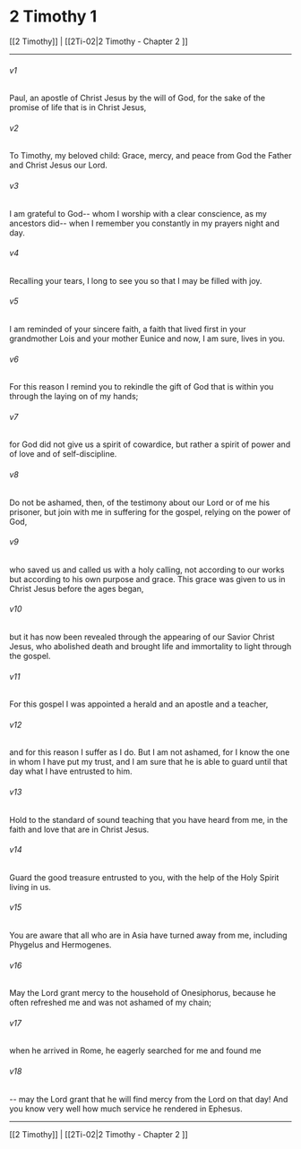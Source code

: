 # 2 Timothy 1

[[2 Timothy]] | [[2Ti-02|2 Timothy - Chapter 2 ]]
***

###### v1
Paul, an apostle of Christ Jesus by the will of God, for the sake of the promise of life that is in Christ Jesus,
###### v2
To Timothy, my beloved child: Grace, mercy, and peace from God the Father and Christ Jesus our Lord.
###### v3
I am grateful to God-- whom I worship with a clear conscience, as my ancestors did-- when I remember you constantly in my prayers night and day.
###### v4
Recalling your tears, I long to see you so that I may be filled with joy.
###### v5
I am reminded of your sincere faith, a faith that lived first in your grandmother Lois and your mother Eunice and now, I am sure, lives in you.
###### v6
For this reason I remind you to rekindle the gift of God that is within you through the laying on of my hands;
###### v7
for God did not give us a spirit of cowardice, but rather a spirit of power and of love and of self-discipline.
###### v8
Do not be ashamed, then, of the testimony about our Lord or of me his prisoner, but join with me in suffering for the gospel, relying on the power of God,
###### v9
who saved us and called us with a holy calling, not according to our works but according to his own purpose and grace. This grace was given to us in Christ Jesus before the ages began,
###### v10
but it has now been revealed through the appearing of our Savior Christ Jesus, who abolished death and brought life and immortality to light through the gospel.
###### v11
For this gospel I was appointed a herald and an apostle and a teacher,
###### v12
and for this reason I suffer as I do. But I am not ashamed, for I know the one in whom I have put my trust, and I am sure that he is able to guard until that day what I have entrusted to him.
###### v13
Hold to the standard of sound teaching that you have heard from me, in the faith and love that are in Christ Jesus.
###### v14
Guard the good treasure entrusted to you, with the help of the Holy Spirit living in us.
###### v15
You are aware that all who are in Asia have turned away from me, including Phygelus and Hermogenes.
###### v16
May the Lord grant mercy to the household of Onesiphorus, because he often refreshed me and was not ashamed of my chain;
###### v17
when he arrived in Rome, he eagerly searched for me and found me
###### v18
-- may the Lord grant that he will find mercy from the Lord on that day! And you know very well how much service he rendered in Ephesus.

***

[[2 Timothy]] | [[2Ti-02|2 Timothy - Chapter 2 ]]
